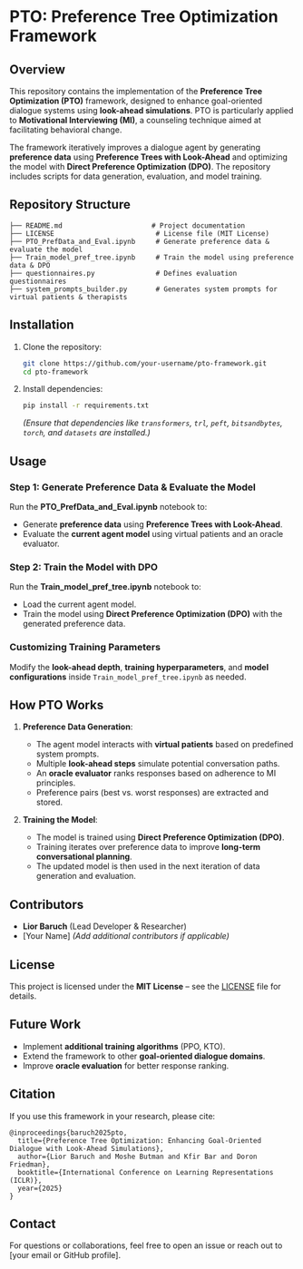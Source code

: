 # PTO: Preference Tree Optimization Framework

## Overview

This repository contains the implementation of the **Preference Tree Optimization (PTO)** framework, designed to enhance goal-oriented dialogue systems using **look-ahead simulations**. PTO is particularly applied to **Motivational Interviewing (MI)**, a counseling technique aimed at facilitating behavioral change.

The framework iteratively improves a dialogue agent by generating **preference data** using **Preference Trees with Look-Ahead** and optimizing the model with **Direct Preference Optimization (DPO)**. The repository includes scripts for data generation, evaluation, and model training.

## Repository Structure

```
├── README.md                      # Project documentation
├── LICENSE                         # License file (MIT License)
├── PTO_PrefData_and_Eval.ipynb     # Generate preference data & evaluate the model
├── Train_model_pref_tree.ipynb     # Train the model using preference data & DPO
├── questionnaires.py               # Defines evaluation questionnaires
├── system_prompts_builder.py       # Generates system prompts for virtual patients & therapists
```

## Installation

1. Clone the repository:
   ```bash
   git clone https://github.com/your-username/pto-framework.git
   cd pto-framework
   ```
2. Install dependencies:
   ```bash
   pip install -r requirements.txt
   ```
   *(Ensure that dependencies like `transformers`, `trl`, `peft`, `bitsandbytes`, `torch`, and `datasets` are installed.)*

## Usage

### Step 1: Generate Preference Data & Evaluate the Model
Run the **PTO_PrefData_and_Eval.ipynb** notebook to:
- Generate **preference data** using **Preference Trees with Look-Ahead**.
- Evaluate the **current agent model** using virtual patients and an oracle evaluator.

### Step 2: Train the Model with DPO
Run the **Train_model_pref_tree.ipynb** notebook to:
- Load the current agent model.
- Train the model using **Direct Preference Optimization (DPO)** with the generated preference data.

### Customizing Training Parameters
Modify the **look-ahead depth**, **training hyperparameters**, and **model configurations** inside `Train_model_pref_tree.ipynb` as needed.

## How PTO Works
1. **Preference Data Generation**:
   - The agent model interacts with **virtual patients** based on predefined system prompts.
   - Multiple **look-ahead steps** simulate potential conversation paths.
   - An **oracle evaluator** ranks responses based on adherence to MI principles.
   - Preference pairs (best vs. worst responses) are extracted and stored.

2. **Training the Model**:
   - The model is trained using **Direct Preference Optimization (DPO)**.
   - Training iterates over preference data to improve **long-term conversational planning**.
   - The updated model is then used in the next iteration of data generation and evaluation.

## Contributors
- **Lior Baruch** (Lead Developer & Researcher)
- [Your Name] *(Add additional contributors if applicable)*

## License
This project is licensed under the **MIT License** – see the [LICENSE](LICENSE) file for details.

## Future Work
- Implement **additional training algorithms** (PPO, KTO).
- Extend the framework to other **goal-oriented dialogue domains**.
- Improve **oracle evaluation** for better response ranking.

## Citation
If you use this framework in your research, please cite:

```
@inproceedings{baruch2025pto,
  title={Preference Tree Optimization: Enhancing Goal-Oriented Dialogue with Look-Ahead Simulations},
  author={Lior Baruch and Moshe Butman and Kfir Bar and Doron Friedman},
  booktitle={International Conference on Learning Representations (ICLR)},
  year={2025}
}
```

## Contact
For questions or collaborations, feel free to open an issue or reach out to [your email or GitHub profile].

